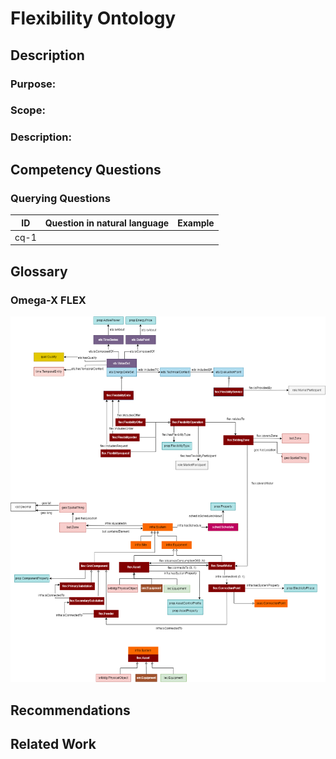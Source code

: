 # Flexibility Ontology

## Description
### Purpose:

### Scope:

### Description:


## Competency Questions

### Querying Questions
| ID | Question in natural language | Example
|---|---|---|
| cq-1 |  | |

## Glossary
### Omega-X FLEX

![Diagram](./Flexibility.png)

## Recommendations

## Related Work




